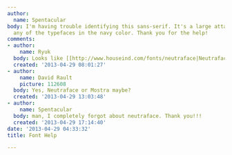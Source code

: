 ```yaml
---
author:
  name: Spentacular
body: I'm having trouble identifying this sans-serif. It's a large attachment, but
  any of the typefaces in the navy color. Thank you for the help!
comments:
- author:
    name: Ryuk
  body: Looks like [[http://www.houseind.com/fonts/neutraface|Neutraface]] to me.
  created: '2013-04-29 08:01:27'
- author:
    name: David Rault
    picture: 112608
  body: Yes, Neutraface or Mostra maybe?
  created: '2013-04-29 13:03:48'
- author:
    name: Spentacular
  body: man, I completely forgot about neutraface. Thank you!!!
  created: '2013-04-29 17:14:40'
date: '2013-04-29 04:33:32'
title: Font Help

---
```

